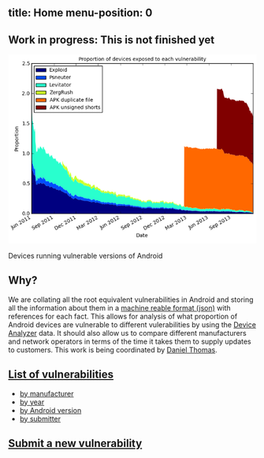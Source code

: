 
title: Home
menu-position: 0
---

## Work in progress: This is not finished yet

<div id="graph">
<img src="images/nvulnerabilities.png" alt="Proportion of devices affected by root vulnerabilities"/>
<p>Devices running vulnerable versions of Android</p>
</div>

## Why?

We are collating all the root equivalent vulnerabilities in Android and storing all the information about them in a [machine reable format (json)](spec) with references for each fact.
This allows for analysis of what proportion of Android devices are vulnerable to different vulerabilities by using the [Device Analyzer](https://deviceanalyzer.cl.cam.ac.uk/) data.
It should also allow us to compare different manufacturers and network operators in terms of the time it takes them to supply updates to customers.
This work is being coordinated by [Daniel Thomas](submitters/drt24).

## [List of vulnerabilities](all)
* [by manufacturer](by/manufacturer)
* [by year](by/year)
* [by Android version](by/version)
* [by submitter](by/submitter)

## [Submit a new vulnerability](submit)

